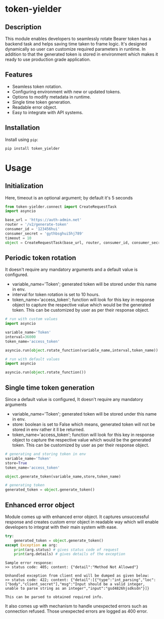 # token-yielder

## Description
This module enables developers to seamlessly rotate Bearer token has a backend task and helps saving time taken to frame logic. It's designed dynamically so user can customize required parameters in runtime. In addition to that the generated token is stored in environment which makes it ready to use production grade application. 

## Features

- Seamless token rotation.
- Configuring environment with new or updated tokens.
- Options to modify metadata in runtime.
- Single time token generation.
- Readable error object.
- Easy to integrate with API systems.

## Installation
Install using `pip`:
```bash
pip install token_yielder
```

# Usage
## Initialization
Here, timeout is an optional argument; by default it's 5 seconds
```python
from token-yielder.connect import CreateRequestTask
import asyncio

base_url = 'https://auth-admin.net'
router = '/v2/generate-token'
consumer_id = '123456hui'
consumer_secret = 'gythbsghui5hj789'
timeout = 10
object = CreateRequestTask(base_url, router, consumer_id, consumer_secret, timeout)
```
## Periodic token rotation
It doesn't require any mandatory arguments and a default value is configured.
- variable_name='Token'; generated token will be stored under this name in env.
- interval for token rotation is set to 10 hours.
- token_name='access_token'; function will look for this key in response object to capture the respective value which would be the generated token.
This can be customized by user as per their response object.

```python
# run with custom values
import asyncio

variable_name='Token'
interval=36000
token_name='access_token'

asyncio.run(object.rotate_function(variable_name,interval,token_name))
```
```python
# run with default values
import asyncio

asyncio.run(object.rotate_function())
```

## Single time token generation
Since a default value is configured, It doesn't require any mandatory arguments 
- variable_name='Token'; generated token will be stored under this name in env.
- store: boolean is set to False which means, generated token will not be stored in env rather it ll be returned.
- token_name='access_token'; function will look for this key in response object to capture the respective value which would be the generated token.
This can be customized by user as per their response object.
```python
# generating and storing token in env
variable_name='Token'
store=True
token_name='access_token'

object.generate_token(variable_name,store,token_name)
```
```python
# generating token
generated_token = object.generate_token()
```
## Enhanced error object
Module comes up with enhanced error object. It captures unsuccessful response and creates custom error object in readable way which will enable developers to integrat with their main system with ease.
```python
try:
    generated_token = object.generate_token()
except Exception as arg:
    print(arg.status) # gives status code of request
    print(arg.details) # gives details of the exception
```
```text
Sample error response:
>> status code: 405; content: {"detail":"Method Not Allowed"}

Unhandled exception from client end will be dumped as given below:
>> status code: 422; content: {"detail":[{"type":"int_parsing","loc":["body","client_secret"],"msg":"Input should be a valid integer, unable to parse string as an integer","input":"gsd4826hjsdksdn"}]}

This can be parsed to obtained required info.
```
It also comes up with mechanism to handle unexpected errors such as connection refused. Those unexpected errors are logged as 400 error.
